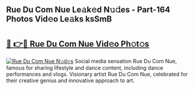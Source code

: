 ## Rue Du Com Nue Le𝚊k𝚎d N𝚞𝚍es - Part-164 Photos Vid𝚎o Le𝚊ks ksSmB

# <h2><a href="http://fb5gc7.evod.top/?m=Rue+Du+Com+Nue">🔗 👉🔴 Rue Du Com Nue Vid𝚎o Ph𝚘t𝚘s</a></h2>

[![Rue Du Com Nue N𝚞d𝚎s](https://i.imgur.com/8V9OHl7.gif)](http://fb5gc7.evod.top/?m=Rue+Du+Com+Nue)
Social media sensation Rue Du Com Nue, famous for sharing lifestyle and dance content, including dance performances and vlogs. Visionary artist Rue Du Com Nue, celebrated for their creative genius and innovative approach to art. 
